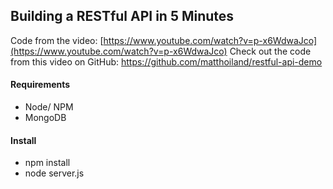 ## Building a RESTful API in 5 Minutes

Code from the video: [https://www.youtube.com/watch?v=p-x6WdwaJco](https://www.youtube.com/watch?v=p-x6WdwaJco)
Check out the code from this video on GitHub: 
https://github.com/matthoiland/restful-api-demo

#### Requirements
* Node/ NPM
* MongoDB

#### Install
* npm install
* node server.js
